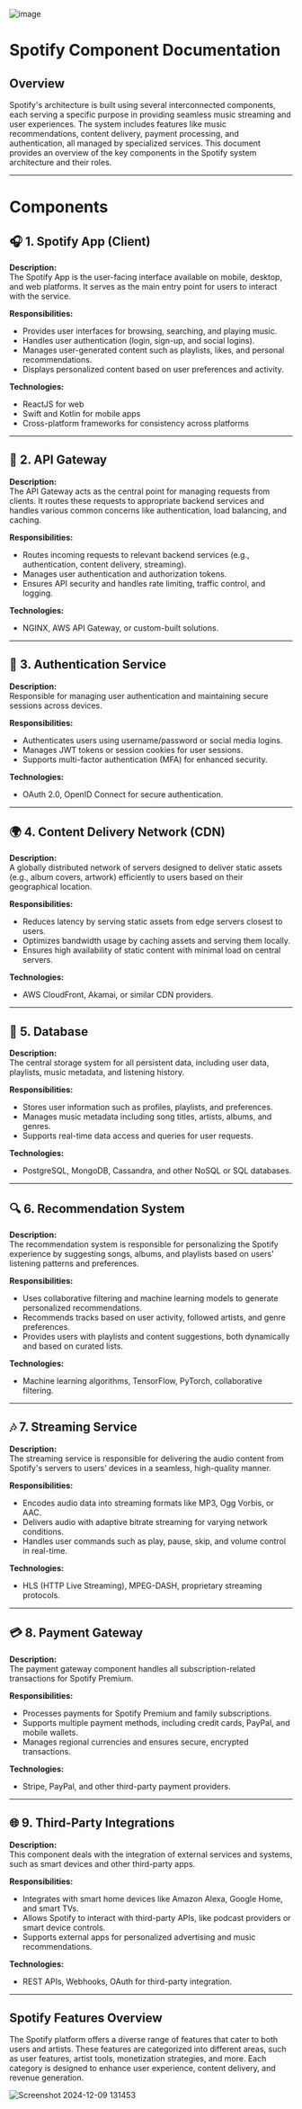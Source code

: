 ![image](https://github.com/user-attachments/assets/57fb99cc-e92a-4904-a36c-fe073082f700)




# Spotify Component Documentation

## Overview

Spotify's architecture is built using several interconnected components, each serving a specific purpose in providing seamless music streaming and user experiences. The system includes features like music recommendations, content delivery, payment processing, and authentication, all managed by specialized services. This document provides an overview of the key components in the Spotify system architecture and their roles.

---

# Components

## 🎧 **1. Spotify App (Client)**

**Description:**  
The Spotify App is the user-facing interface available on mobile, desktop, and web platforms. It serves as the main entry point for users to interact with the service.

**Responsibilities:**
- Provides user interfaces for browsing, searching, and playing music.
- Handles user authentication (login, sign-up, and social logins).
- Manages user-generated content such as playlists, likes, and personal recommendations.
- Displays personalized content based on user preferences and activity.

**Technologies:**
- ReactJS for web
- Swift and Kotlin for mobile apps
- Cross-platform frameworks for consistency across platforms

---

## 🔐 **2. API Gateway**

**Description:**  
The API Gateway acts as the central point for managing requests from clients. It routes these requests to appropriate backend services and handles various common concerns like authentication, load balancing, and caching.

**Responsibilities:**
- Routes incoming requests to relevant backend services (e.g., authentication, content delivery, streaming).
- Manages user authentication and authorization tokens.
- Ensures API security and handles rate limiting, traffic control, and logging.

**Technologies:**
- NGINX, AWS API Gateway, or custom-built solutions.

---

## 🔑 **3. Authentication Service**

**Description:**  
Responsible for managing user authentication and maintaining secure sessions across devices.

**Responsibilities:**
- Authenticates users using username/password or social media logins.
- Manages JWT tokens or session cookies for user sessions.
- Supports multi-factor authentication (MFA) for enhanced security.

**Technologies:**
- OAuth 2.0, OpenID Connect for secure authentication.

---

## 🌍 **4. Content Delivery Network (CDN)**

**Description:**  
A globally distributed network of servers designed to deliver static assets (e.g., album covers, artwork) efficiently to users based on their geographical location.

**Responsibilities:**
- Reduces latency by serving static assets from edge servers closest to users.
- Optimizes bandwidth usage by caching assets and serving them locally.
- Ensures high availability of static content with minimal load on central servers.

**Technologies:**
- AWS CloudFront, Akamai, or similar CDN providers.

---

## 💾 **5. Database**

**Description:**  
The central storage system for all persistent data, including user data, playlists, music metadata, and listening history.

**Responsibilities:**
- Stores user information such as profiles, playlists, and preferences.
- Manages music metadata including song titles, artists, albums, and genres.
- Supports real-time data access and queries for user requests.

**Technologies:**
- PostgreSQL, MongoDB, Cassandra, and other NoSQL or SQL databases.

---

## 🔍 **6. Recommendation System**

**Description:**  
The recommendation system is responsible for personalizing the Spotify experience by suggesting songs, albums, and playlists based on users' listening patterns and preferences.

**Responsibilities:**
- Uses collaborative filtering and machine learning models to generate personalized recommendations.
- Recommends tracks based on user activity, followed artists, and genre preferences.
- Provides users with playlists and content suggestions, both dynamically and based on curated lists.

**Technologies:**
- Machine learning algorithms, TensorFlow, PyTorch, collaborative filtering.

---

## 🎶 **7. Streaming Service**

**Description:**  
The streaming service is responsible for delivering the audio content from Spotify's servers to users’ devices in a seamless, high-quality manner.

**Responsibilities:**
- Encodes audio data into streaming formats like MP3, Ogg Vorbis, or AAC.
- Delivers audio with adaptive bitrate streaming for varying network conditions.
- Handles user commands such as play, pause, skip, and volume control in real-time.

**Technologies:**
- HLS (HTTP Live Streaming), MPEG-DASH, proprietary streaming protocols.

---

## 💳 **8. Payment Gateway**

**Description:**  
The payment gateway component handles all subscription-related transactions for Spotify Premium.

**Responsibilities:**
- Processes payments for Spotify Premium and family subscriptions.
- Supports multiple payment methods, including credit cards, PayPal, and mobile wallets.
- Manages regional currencies and ensures secure, encrypted transactions.

**Technologies:**
- Stripe, PayPal, and other third-party payment providers.

---

## 🌐 **9. Third-Party Integrations**

**Description:**  
This component deals with the integration of external services and systems, such as smart devices and other third-party apps.

**Responsibilities:**
- Integrates with smart home devices like Amazon Alexa, Google Home, and smart TVs.
- Allows Spotify to interact with third-party APIs, like podcast providers or smart device controls.
- Supports external apps for personalized advertising and music recommendations.

**Technologies:**
- REST APIs, Webhooks, OAuth for third-party integration.

---

## **Spotify Features Overview**

The Spotify platform offers a diverse range of features that cater to both users and artists. These features are categorized into different areas, such as user features, artist tools, monetization strategies, and more. Each category is designed to enhance user experience, content delivery, and revenue generation.

![Screenshot 2024-12-09 131453](https://github.com/user-attachments/assets/771266a3-4c2d-4168-87e3-c4eaa53c02f8)


